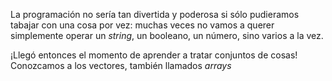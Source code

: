 La programación no sería tan divertida y poderosa si sólo pudieramos tabajar con una cosa por vez: muchas veces no vamos a querer simplemente operar un _string_, un booleano, un número, sino varios a la vez. 

¡Llegó entonces el momento de aprender a tratar conjuntos de cosas! Conozcamos a los vectores, también llamados _arrays_ 